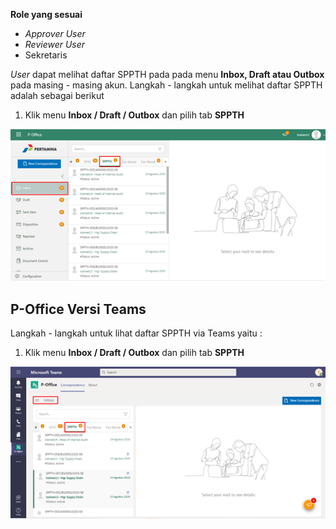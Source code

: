 **Role yang sesuai**

- *Approver User*
- *Reviewer User*
- Sekretaris

*User* dapat melihat daftar SPPTH pada pada menu **Inbox, Draft atau Outbox** pada masing - masing akun. Langkah - langkah untuk melihat daftar SPPTH adalah sebagai berikut

1. Klik menu **Inbox / Draft / Outbox** dan pilih tab **SPPTH**

![gambar](SPPTH/SPPTH_Web/TH01.png)



## **P-Office Versi Teams**


Langkah - langkah untuk lihat daftar SPPTH via Teams yaitu :

1. Klik menu **Inbox / Draft / Outbox** dan pilih tab **SPPTH**

![gambar](SPPTH/SPPTH_Teams/SPPTH01.png)
